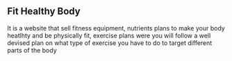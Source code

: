 ## Fit Healthy Body 

It is a website that sell fitness equipment, nutrients plans to make your body heatlhty and be physically fit, exercise plans were you will follow a well devised plan on what type of exercise you have to do to target different parts of the body
